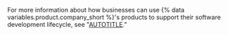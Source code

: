 For more information about how businesses can use {% data variables.product.company_short %}'s products to support their software development lifecycle, see "[AUTOTITLE](/admin/overview/about-github-for-enterprises)."
